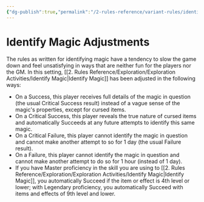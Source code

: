 ```yaml
---
{"dg-publish":true,"permalink":"/2-rules-reference/variant-rules/identify-magic-adjustments/"}
---
```


# Identify Magic Adjustments

The rules as written for identifying magic have a tendency to slow the game down and feel unsatisfying in ways that are neither fun for the players nor the GM. In this setting, [[2. Rules Reference/Exploration/Exploration Activities/Identify Magic\|Identify Magic]] has been adjusted in the following ways:

- On a Success, this player receives full details of the magic in question (the usual Critical Success result) instead of a vague sense of the magic's properties, except for cursed items. 
- On a Critical Success, this player reveals the true nature of cursed items and automatically Succeeds at any future attempts to identify this same magic.
- On a Critical Failure, this player cannot identify the magic in question and cannot make another attempt to so for 1 day (the usual Failure result).
- On a Failure, this player cannot identify the magic in question and cannot make another attempt to do so for 1 hour (instead of 1 day).
- If you have Master proficiency in the skill you are using to [[2. Rules Reference/Exploration/Exploration Activities/Identify Magic\|Identify Magic]], you automatically Succeed if the item or effect is 4th level or lower; with Legendary proficiency, you automatically Succeed with items and effects of 9th level and lower.